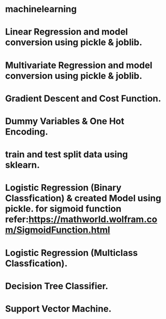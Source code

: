 # machinelearning
# Linear Regression and model conversion using pickle & joblib.
# Multivariate Regression and model conversion using pickle & joblib.
# Gradient Descent and Cost Function.
# Dummy Variables & One Hot Encoding.
# train and test split data using sklearn.
# Logistic Regression (Binary Classfication) & created Model using pickle. for sigmoid function refer:https://mathworld.wolfram.com/SigmoidFunction.html
# Logistic Regression (Multiclass Classfication).
# Decision Tree Classifier.
# Support Vector Machine.
